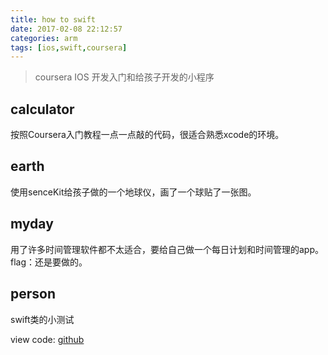 ```yaml
---
title: how to swift
date: 2017-02-08 22:12:57
categories: arm
tags: [ios,swift,coursera]
---
```

> coursera IOS 开发入门和给孩子开发的小程序

## calculator
按照Coursera入门教程一点一点敲的代码，很适合熟悉xcode的环境。

## earth
使用senceKit给孩子做的一个地球仪，画了一个球贴了一张图。

## myday
用了许多时间管理软件都不太适合，要给自己做一个每日计划和时间管理的app。
flag：还是要做的。

## person
swift类的小测试

view code: [github](https://github.com/bblu/ios/)
